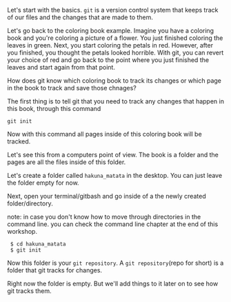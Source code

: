 Let's start with the basics. `git` is a version control system that keeps track of our files and the changes that are made to them.

Let's go back to the coloring book example. Imagine you have a coloring book and you're coloring a picture of a flower. You just finished coloring the leaves in green. Next, you start coloring the petals in red. However, after you finished, you thought the petals looked horrible. With git, you can revert your choice of red and go back to the point where you just finished the leaves and start again from that point.

How does git know which coloring book to track its changes or which page in the book to track and save those chnages?

The first thing is to tell git that you need to track any changes that happen in this book, through this command

    git init

Now with this command all pages inside of this coloring book will be tracked.

Let's see this from a computers point of view. The book is a folder and the pages are all the files inside of this folder.

Let's create a folder called `hakuna_matata` in the desktop. You can just leave the folder empty for now.

Next, open your terminal/gitbash and go inside of a the newly created folder/directory.

note: in case you don't know how to move through directories in the command line. you can check the command line chapter at the end of this workshop.

```
 $ cd hakuna_matata
 $ git init
```

Now this folder is your `git repository`. A `git repository`(repo for short) is a folder that git tracks for changes.

Right now the folder is empty. But we'll add things to it later on to see how git tracks them.
